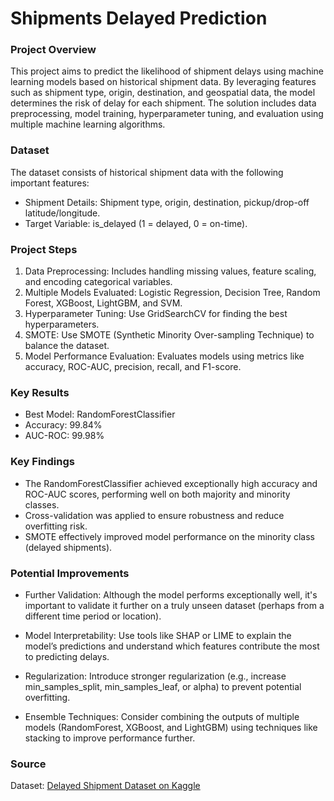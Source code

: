 # Shipments Delayed Prediction

### Project Overview

This project aims to predict the likelihood of shipment delays using machine learning models based on historical shipment data. By leveraging features such as shipment type, origin, destination, and geospatial data, the model determines the risk of delay for each shipment. The solution includes data preprocessing, model training, hyperparameter tuning, and evaluation using multiple machine learning algorithms.

### Dataset

The dataset consists of historical shipment data with the following important features:

- Shipment Details: Shipment type, origin, destination, pickup/drop-off latitude/longitude.
- Target Variable: is_delayed (1 = delayed, 0 = on-time).

### Project Steps

1. Data Preprocessing: Includes handling missing values, feature scaling, and encoding categorical variables.
2. Multiple Models Evaluated: Logistic Regression, Decision Tree, Random Forest, XGBoost, LightGBM, and SVM.
3. Hyperparameter Tuning: Use GridSearchCV for finding the best hyperparameters.
4. SMOTE: Use SMOTE (Synthetic Minority Over-sampling Technique) to balance the dataset.
5. Model Performance Evaluation: Evaluates models using metrics like accuracy, ROC-AUC, precision, recall, and F1-score.

### Key Results

- Best Model: RandomForestClassifier
- Accuracy: 99.84%
- AUC-ROC: 99.98%

### Key Findings

- The RandomForestClassifier achieved exceptionally high accuracy and ROC-AUC scores, performing well on both majority and minority classes.
- Cross-validation was applied to ensure robustness and reduce overfitting risk.
- SMOTE effectively improved model performance on the minority class (delayed shipments).

### Potential Improvements

- Further Validation: Although the model performs exceptionally well, it's important to validate it further on a truly unseen dataset (perhaps from a different time period or location).

- Model Interpretability: Use tools like SHAP or LIME to explain the model’s predictions and understand which features contribute the most to predicting delays.

- Regularization: Introduce stronger regularization (e.g., increase min_samples_split, min_samples_leaf, or alpha) to prevent potential overfitting.

- Ensemble Techniques: Consider combining the outputs of multiple models (RandomForest, XGBoost, and LightGBM) using techniques like stacking to improve performance further.

### Source

Dataset: [Delayed Shipment Dataset on Kaggle](https://www.kaggle.com/datasets/omnamahshivai/dataset-delayed-shipments-outd-avt2-t3-sep052019)
